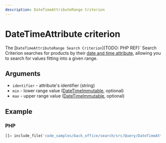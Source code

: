 ```yaml
---
description: DateTimeAttributeRange Criterion
---
```


# DateTimeAttribute criterion

The [`DateTimeAttributeRange Search Criterion`](TODO: PHP REF)` Search Criterion searches for products by their [date and time attribute](symbol_attribute_type.md), allowing you to search for values fitting into a given range.

## Arguments

- `identifier` - attribute's identifier (string)
- `min` - lower range value ([DateTimeImmutable](https://www.php.net/manual/en/class.datetimeimmutable.php), optional)
- `max` - upper range value ([DateTimeImmutable](https://www.php.net/manual/en/class.datetimeimmutable.php), optional)

## Example

### PHP

``` php
[[= include_file('code_samples/back_office/search/src/Query/DateTimeAttributeRangeQuery.php') =]]
```
